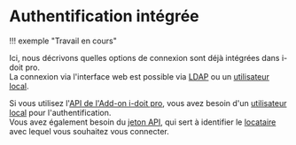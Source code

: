 # Authentification intégrée

!!! exemple "Travail en cours"

Ici, nous décrivons quelles options de connexion sont déjà intégrées dans i-doit pro.<br>
La connexion via l'interface web est possible via [LDAP](../ldap-directory/index.md) ou un [utilisateur local](creating-a-local-user.md).

Si vous utilisez l'[API de l'Add-on i-doit pro](../../i-doit-pro-add-ons/api/index.md#authentication-and-authorization), vous avez besoin d'un [utilisateur local](creating-a-local-user.md) pour l'authentification.<br>
Vous avez également besoin du [jeton API](../../i-doit-pro-add-ons/api/index.md#authentication-and-authorization), qui sert à identifier le [locataire](../../system-administration/multi-tenant.md) avec lequel vous souhaitez vous connecter.
